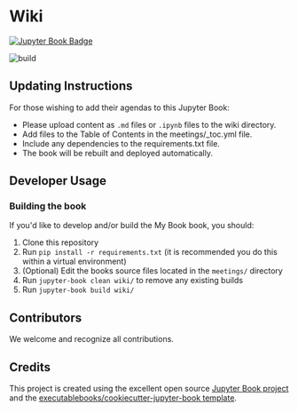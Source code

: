 # Wiki

[![Jupyter Book Badge](https://jupyterbook.org/badge.svg)]( https://daanmatch.github.io/wiki/)

![build](https://github.com/DaanMatch/wiki/workflows/deploy/badge.svg?branch=master)

## Updating Instructions

For those wishing to add their agendas to this Jupyter Book:

- Please upload content as `.md` files or `.ipynb` files to the wiki directory.
- Add files to the Table of Contents in the meetings/_toc.yml file.
- Include any dependencies to the requirements.txt file.
- The book will be rebuilt and deployed automatically.

## Developer Usage

### Building the book

If you'd like to develop and/or build the My Book book, you should:

1. Clone this repository
2. Run `pip install -r requirements.txt` (it is recommended you do this within a virtual environment)
3. (Optional) Edit the books source files located in the `meetings/` directory
4. Run `jupyter-book clean wiki/` to remove any existing builds
5. Run `jupyter-book build wiki/`

## Contributors

We welcome and recognize all contributions.

## Credits

This project is created using the excellent open source [Jupyter Book project](https://jupyterbook.org/) and the [executablebooks/cookiecutter-jupyter-book template](https://github.com/executablebooks/cookiecutter-jupyter-book).
